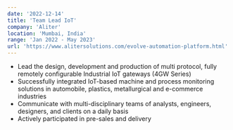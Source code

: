 ```yaml
---
date: '2022-12-14'
title: 'Team Lead IoT'
company: 'Aliter'
location: 'Mumbai, India'
range: 'Jan 2022 - May 2023'
url: 'https://www.alitersolutions.com/evolve-automation-platform.html'
---
```


- Lead the design, development and production of multi protocol, fully remotely configurable Industrial IoT gateways (4GW Series)
- Successfully integrated IoT-based machine and process monitoring solutions in automobile, plastics, metallurgical and e-commerce industries
- Communicate with multi-disciplinary teams of analysts, engineers, designers, and clients on a daily basis
- Actively participated in pre-sales and delivery 